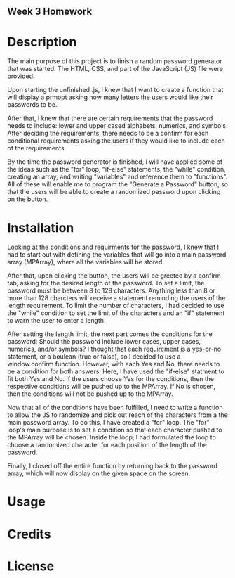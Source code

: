 ## Week 3 Homework

# Description
The main purpose of this project is to finish a random password generator that was started.  The HTML, CSS, and part of the JavaScript (JS) file were provided.

Upon starting the unfinished .js, I knew that I want to create a function that will display a prmopt asking how many letters the users would like their passwords to be.  

After that, I knew that there are certain requirements that the password needs to include: lower and upper cased alphabets, numerics, and symbols.  After deciding the requirements, there needs to be a confirm for each conditional requirements asking the users if they would like to include each of the requirements.

By the time the password generator is finished, I will have applied some of the ideas such as the "for" loop, "if-else" statements, the "while" condition,  creating an array, and writing "variables" and reference them to "functions".  All of these will enable me to program the "Generate a Password" button, so that the users will be able to create a randomized password upon clicking on the button. 

# Installation
Looking at the conditions and requirments for the password, I knew that I had to start out with defining the variables that will go into a main password array (MPArray), where all the variables will be stored.

After that, upon clicking the button, the users will be greeted by a confirm tab, asking for the desired length of the password.  To set a limit, the password must be between 8 to 128 characters.  Anything less than 8 or more than 128 charcters will receive a statement reminding the users of the length requirement.  To limit the number of characters, I had decided to use the "while" condition to set the limit of the characters and an "if" statement to warn the user to enter a length.

After setting the length limit, the next part comes the conditions for the password: Should the password include lower cases, upper cases, numerics, and/or symbols?  I thought that each requirement is a yes-or-no statement, or a boulean (true or false), so I decided to use a window.confirm function.  However, with each Yes and No, there needs to be a condition for both answers.  Here, I have used the "if-else" statment to fit both Yes and No.  If the users choose Yes for the conditions, then the respective conditions will be pushed up to the MPArray.  If No is chosen, then the conditions will not be pushed up to the MPArray.

Now that all of the conditions have been fulfilled, I need to write a function to allow the JS to randomize and pick out reach of the characters from a the main password array.  To do this, I have created a "for" loop.  The "for" loop's main purpose is to set a condition so that each character pushed to the MPArray will be chosen.  Inside the loop, I had formulated the loop to choose a randomized character for each position of the length of the password.

Finally, I closed off the entire function by returning back to the password array, which will now display on the given space on the screen.

# Usage


# Credits


# License
